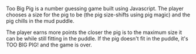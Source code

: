 Too Big Pig is a number guessing game built using Javascript. The player chooses a size for the pig to be (the pig size-shifts using pig magic) and the pig chills in the mud puddle. 

The player earns more points the closer the pig is to the maximum size it can be while still fitting in the puddle. If the pig doesn't fit in the puddle, it's TOO BIG PIG! and the game is over. 



